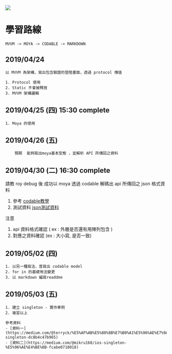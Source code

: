 ![](https://pic.pimg.tw/yide168/1512182509-918346.png)

# 學習路線
  
    MVVM -> MOYA -> CODABLE -> MARKDOWN

## 2019/04/24 
```
以 MVVM 為架構，寫出包含驗證的登陸畫面，透過 protocol 傳值

1. Protocol 使用
2. Static 不會被釋放
3. MVVM 架構邏輯
```
## 2019/04/25 (四) 15:30 complete
```
1. Moya 的使用 
```
## 2019/04/26 (五)
```
    預期  能夠寫出moya基本型態 ，並解析 API 所傳回之資料
```
## 2019/04/30 (二) 16:30 complete

請教 roy debug 後 成功以 moya 透過 codable 解碼出 api 所傳回之 json 格式資料
1. 參考     [codable教學](http://swiftcafe.io/post/codable)
2. 測試資料 [json測試資料](https://jsonplaceholder.typicode.com/users) 

注意 
1. api 資料格式確認 ( ex :  外層是否還有用陣列包含 )
2. 對應之資料確認 (ex :  大小寫, 是否一致) 

## 2019/05/02 (四)
```
1. 以另一種寫法，普寫出 codable model 
2. for in 的基礎用法變更
3. 以 markdown 編寫readdme
```

## 2019/05/03 (五)
```
1. 建立 singleton - 實作單例
2. 複習以上

參考資料
- [資料一](https://medium.com/@terryck/%E5%AF%AB%E5%80%8B%E7%B0%A1%E5%96%AE%E7%9A%84swift-singleton-dc8b4c47b965)
- [資料二](https://medium.com/@mikru168/ios-singleton-%E5%96%AE%E4%BE%8B-fcabe0710018)
```

